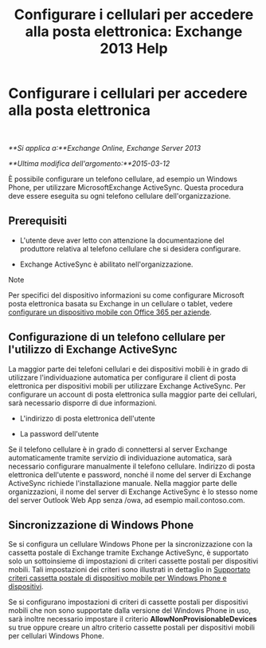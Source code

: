﻿---
title: 'Configurare i cellulari per accedere alla posta elettronica: Exchange 2013 Help'
TOCTitle: Configurare i cellulari per accedere alla posta elettronica
ms:assetid: 8d6e2cea-265a-43d9-a074-076f35658436
ms:mtpsurl: https://technet.microsoft.com/it-it/library/Bb123704(v=EXCHG.150)
ms:contentKeyID: 52057295
ms.date: 05/22/2018
mtps_version: v=EXCHG.150
ms.translationtype: MT
---

# Configurare i cellulari per accedere alla posta elettronica

 

_**Si applica a:**Exchange Online, Exchange Server 2013_

_**Ultima modifica dell'argomento:**2015-03-12_

È possibile configurare un telefono cellulare, ad esempio un Windows Phone, per utilizzare MicrosoftExchange ActiveSync. Questa procedura deve essere eseguita su ogni telefono cellulare dell'organizzazione.

## Prerequisiti

  - L'utente deve aver letto con attenzione la documentazione del produttore relativa al telefono cellulare che si desidera configurare.

  - Exchange ActiveSync è abilitato nell'organizzazione.


> [!NOTE]
> Per specifici del dispositivo informazioni su come configurare Microsoft posta elettronica basata su Exchange in un cellulare o tablet, vedere <A href="https://support.office.com/en-us/article/set-up-a-mobile-device-using-office-365-for-business-7dabb6cb-0046-40b6-81fe-767e0b1f014f">configurare un dispositivo mobile con Office 365 per aziende</A>.



## Configurazione di un telefono cellulare per l'utilizzo di Exchange ActiveSync

La maggior parte dei telefoni cellulari e dei dispositivi mobili è in grado di utilizzare l'individuazione automatica per configurare il client di posta elettronica per dispositivi mobili per utilizzare Exchange ActiveSync. Per configurare un account di posta elettronica sulla maggior parte dei cellulari, sarà necessario disporre di due informazioni.

  - L'indirizzo di posta elettronica dell'utente

  - La password dell'utente

Se il telefono cellulare è in grado di connettersi al server Exchange automaticamente tramite servizio di individuazione automatica, sarà necessario configurare manualmente il telefono cellulare. Indirizzo di posta elettronica dell'utente e password, nonché il nome del server di Exchange ActiveSync richiede l'installazione manuale. Nella maggior parte delle organizzazioni, il nome del server di Exchange ActiveSync è lo stesso nome del server Outlook Web App senza /owa, ad esempio mail.contoso.com.

## Sincronizzazione di Windows Phone

Se si configura un cellulare Windows Phone per la sincronizzazione con la cassetta postale di Exchange tramite Exchange ActiveSync, è supportato solo un sottoinsieme di impostazioni di criteri cassette postali per dispositivi mobili. Tali impostazioni dei criteri sono illustrati in dettaglio in [Supportato criteri cassetta postale di dispositivo mobile per Windows Phone e dispositivi](supported-mobile-device-mailbox-policies-for-windows-phones-and-devices-exchange-2013-help.md).

Se si configurano impostazioni di criteri di cassette postali per dispositivi mobili che non sono supportate dalla versione del Windows Phone in uso, sarà inoltre necessario impostare il criterio **AllowNonProvisionableDevices** su true oppure creare un altro criterio cassette postali per dispositivi mobili per cellulari Windows Phone.

